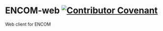 # ENCOM-web   [![Contributor Covenant](https://img.shields.io/badge/Contributor%20Covenant-3.0-4baaaa.svg)](.github/CODE_OFCONDUCT.md)
Web client for ENCOM
